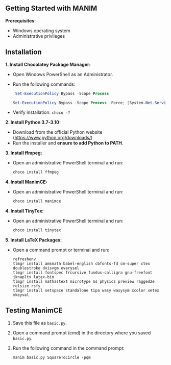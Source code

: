 ## Getting Started with MANIM

**Prerequisites:**

* Windows operating system
* Administrative privileges

## Installation

**1. Install Chocolatey Package Manager:**

   - Open Windows PowerShell as an Administrator.
   - Run the following commands:

     ```powershell
      Set-ExecutionPolicy Bypass -Scope Process
     ```

     ```powershell
     Set-ExecutionPolicy Bypass -Scope Process -Force; [System.Net.ServicePointManager]::SecurityProtocol = [System.Net.ServicePointManager]::SecurityProtocol -bor 3072; iex ((New-Object System.Net.WebClient).DownloadString('[https://community.chocolatey.org/install.ps1](https://community.chocolatey.org/install.ps1)'))
     ```

   - Verify installation: `choco -?`

**2. Install Python 3.7-3.10:**

   - Download from the official Python website (https://www.python.org/downloads/)
   - Run the installer and **ensure to add Python to PATH**.

**3. Install ffmpeg:**

   - Open an administrative PowerShell terminal and run:

     ```powershell
     choco install ffmpeg
     ```

**4. Install ManimCE:**

   - Open an administrative PowerShell terminal and run:

     ```powershell
     choco install manimce
     ```

**4. Install TinyTex:**

   - Open an administrative PowerShell terminal and run:

     ```powershell
     choco install tinytex
     ```

**5. Install LaTeX Packages:**

   - Open a command prompt or terminal and run:

     ```
     refreshenv
     tlmgr install amsmath babel-english cbfonts-fd cm-super ctex doublestroke dvisvgm everysel
     tlmgr install fontspec frcursive fundus-calligra gnu-freefont jknapltx latex-bin
     tlmgr install mathastext microtype ms physics preview ragged2e relsize rsfs
     tlmgr install setspace standalone tipa wasy wasysym xcolor xetex xkeyval
     ```

## Testing ManimCE

1. Save this file as `basic.py`.

2. Open a command prompt (cmd) in the directory where you saved `basic.py`.

3. Run the following command in the command prompt:

   ```cmmd
   manim basic.py SquareToCircle -pqm
